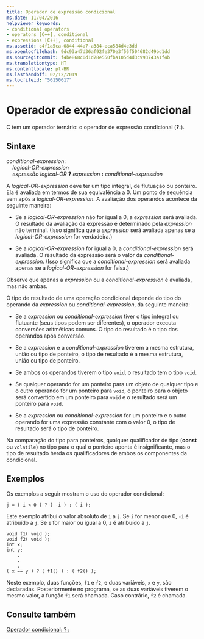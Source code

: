 ```yaml
---
title: Operador de expressão condicional
ms.date: 11/04/2016
helpviewer_keywords:
- conditional operators
- operators [C++], conditional
- expressions [C++], conditional
ms.assetid: c4f1a5ca-0844-44a7-a384-eca584d4e3dd
ms.openlocfilehash: 9dc93a47d36af92fe370e3f56f504682d49bd1dd
ms.sourcegitcommit: f4be868c0d1d78e550fba105d4d3c993743a1f4b
ms.translationtype: HT
ms.contentlocale: pt-BR
ms.lasthandoff: 02/12/2019
ms.locfileid: "56150617"
---
```

# <a name="conditional-expression-operator"></a>Operador de expressão condicional

C tem um operador ternário: o operador de expressão condicional (**?:**).

## <a name="syntax"></a>Sintaxe

*conditional-expression*:<br/>
&nbsp;&nbsp;&nbsp;&nbsp;*logical-OR-expression*<br/>
&nbsp;&nbsp;&nbsp;&nbsp;*expressão logical-OR*  **?**  *expression*  **:**  *conditional-expression*

A *logical-OR-expression* deve ter um tipo integral, de flutuação ou ponteiro. Ela é avaliada em termos de sua equivalência a 0. Um ponto de sequência vem após a *logical-OR-expression*. A avaliação dos operandos acontece da seguinte maneira:

- Se a *logical-OR-expression* não for igual a 0, a *expression* será avaliada. O resultado da avaliação da expressão é determinado pela *expression* não terminal. (Isso significa que a *expression* será avaliada apenas se a *logical-OR-expression* for verdadeira.)

- Se a *logical-OR-expression* for igual a 0, a *conditional-expression* será avaliada. O resultado da expressão será o valor da *conditional-expression*. (Isso significa que a *conditional-expression* será avaliada apenas se a *logical-OR-expression* for falsa.)

Observe que apenas a *expression* ou a *conditional-expression* é avaliada, mas não ambas.

O tipo de resultado de uma operação condicional depende do tipo do operando da *expression* ou *conditional-expression*, da seguinte maneira:

- Se a *expression* ou *conditional-expression* tiver o tipo integral ou flutuante (seus tipos podem ser diferentes), o operador executa conversões aritméticas comuns. O tipo do resultado é o tipo dos operandos após conversão.

- Se a *expression* e a *conditional-expression* tiverem a mesma estrutura, união ou tipo de ponteiro, o tipo de resultado é a mesma estrutura, união ou tipo de ponteiro.

- Se ambos os operandos tiverem o tipo `void`, o resultado tem o tipo `void`.

- Se qualquer operando for um ponteiro para um objeto de qualquer tipo e o outro operando for um ponteiro para `void`, o ponteiro para o objeto será convertido em um ponteiro para `void` e o resultado será um ponteiro para `void`.

- Se a *expression* ou *conditional-expression* for um ponteiro e o outro operando for uma expressão constante com o valor 0, o tipo de resultado será o tipo de ponteiro.

Na comparação do tipo para ponteiros, qualquer qualificador de tipo (**const** ou `volatile`) no tipo para o qual o ponteiro aponta é insignificante, mas o tipo de resultado herda os qualificadores de ambos os componentes da condicional.

## <a name="examples"></a>Exemplos

Os exemplos a seguir mostram o uso do operador condicional:

```
j = ( i < 0 ) ? ( -i ) : ( i );
```

Este exemplo atribui o valor absoluto de `i` a `j`. Se `i` for menor que 0, `-i` é atribuído a `j`. Se `i` for maior ou igual a 0, `i` é atribuído a `j`.

```
void f1( void );
void f2( void );
int x;
int y;
    .
    .
    .
( x == y ) ? ( f1() ) : ( f2() );
```

Neste exemplo, duas funções, `f1` e `f2`, e duas variáveis, `x` e `y`, são declaradas. Posteriormente no programa, se as duas variáveis tiverem o mesmo valor, a função `f1` será chamada. Caso contrário, `f2` é chamada.

## <a name="see-also"></a>Consulte também

[Operador condicional: ? :](../cpp/conditional-operator-q.md)
